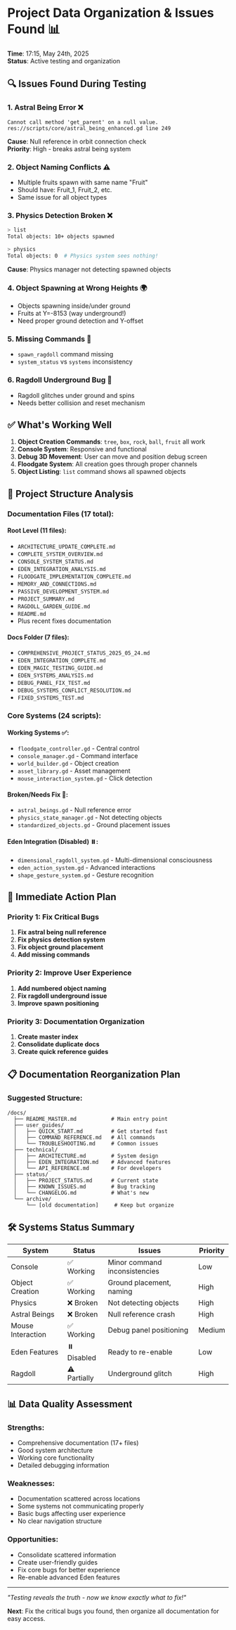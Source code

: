 # Project Data Organization & Issues Found 📊
**Time**: 17:15, May 24th, 2025  
**Status**: Active testing and organization

## 🔍 **Issues Found During Testing**

### 1. **Astral Being Error** ❌
```
Cannot call method 'get_parent' on a null value.
res://scripts/core/astral_being_enhanced.gd line 249
```
**Cause**: Null reference in orbit connection check  
**Priority**: High - breaks astral being system

### 2. **Object Naming Conflicts** ⚠️
- Multiple fruits spawn with same name "Fruit"
- Should have: Fruit_1, Fruit_2, etc.
- Same issue for all object types

### 3. **Physics Detection Broken** ❌
```bash
> list
Total objects: 10+ objects spawned

> physics  
Total objects: 0  # Physics system sees nothing!
```
**Cause**: Physics manager not detecting spawned objects

### 4. **Object Spawning at Wrong Heights** 🌍
- Objects spawning inside/under ground
- Fruits at Y=-8153 (way underground!)
- Need proper ground detection and Y-offset

### 5. **Missing Commands** 📝
- `spawn_ragdoll` command missing
- `system_status` vs `systems` inconsistency

### 6. **Ragdoll Underground Bug** 🤖
- Ragdoll glitches under ground and spins
- Needs better collision and reset mechanism

## ✅ **What's Working Well**

1. **Object Creation Commands**: `tree`, `box`, `rock`, `ball`, `fruit` all work
2. **Console System**: Responsive and functional
3. **Debug 3D Movement**: User can move and position debug screen
4. **Floodgate System**: All creation goes through proper channels
5. **Object Listing**: `list` command shows all spawned objects

## 📁 **Project Structure Analysis**

### **Documentation Files** (17 total):
#### Root Level (11 files):
- `ARCHITECTURE_UPDATE_COMPLETE.md`
- `COMPLETE_SYSTEM_OVERVIEW.md` 
- `CONSOLE_SYSTEM_STATUS.md`
- `EDEN_INTEGRATION_ANALYSIS.md`
- `FLOODGATE_IMPLEMENTATION_COMPLETE.md`
- `MEMORY_AND_CONNECTIONS.md`
- `PASSIVE_DEVELOPMENT_SYSTEM.md`
- `PROJECT_SUMMARY.md`
- `RAGDOLL_GARDEN_GUIDE.md`
- `README.md`
- Plus recent fixes documentation

#### Docs Folder (7 files):
- `COMPREHENSIVE_PROJECT_STATUS_2025_05_24.md`
- `EDEN_INTEGRATION_COMPLETE.md`
- `EDEN_MAGIC_TESTING_GUIDE.md`
- `EDEN_SYSTEMS_ANALYSIS.md`
- `DEBUG_PANEL_FIX_TEST.md`
- `DEBUG_SYSTEMS_CONFLICT_RESOLUTION.md`
- `FIXED_SYSTEMS_TEST.md`

### **Core Systems** (24 scripts):
#### Working Systems ✅:
- `floodgate_controller.gd` - Central control
- `console_manager.gd` - Command interface
- `world_builder.gd` - Object creation
- `asset_library.gd` - Asset management
- `mouse_interaction_system.gd` - Click detection

#### Broken/Needs Fix 🔧:
- `astral_beings.gd` - Null reference error
- `physics_state_manager.gd` - Not detecting objects
- `standardized_objects.gd` - Ground placement issues

#### Eden Integration (Disabled) ⏸️:
- `dimensional_ragdoll_system.gd` - Multi-dimensional consciousness
- `eden_action_system.gd` - Advanced interactions
- `shape_gesture_system.gd` - Gesture recognition

## 🎯 **Immediate Action Plan**

### Priority 1: Fix Critical Bugs
1. **Fix astral being null reference**
2. **Fix physics detection system**
3. **Fix object ground placement**
4. **Add missing commands**

### Priority 2: Improve User Experience  
1. **Add numbered object naming**
2. **Fix ragdoll underground issue**
3. **Improve spawn positioning**

### Priority 3: Documentation Organization
1. **Create master index**
2. **Consolidate duplicate docs**
3. **Create quick reference guides**

## 📋 **Documentation Reorganization Plan**

### **Suggested Structure**:
```
/docs/
  ├── README_MASTER.md           # Main entry point
  ├── user_guides/
  │   ├── QUICK_START.md         # Get started fast
  │   ├── COMMAND_REFERENCE.md   # All commands
  │   └── TROUBLESHOOTING.md     # Common issues
  ├── technical/
  │   ├── ARCHITECTURE.md        # System design
  │   ├── EDEN_INTEGRATION.md    # Advanced features
  │   └── API_REFERENCE.md       # For developers
  ├── status/
  │   ├── PROJECT_STATUS.md      # Current state
  │   ├── KNOWN_ISSUES.md        # Bug tracking
  │   └── CHANGELOG.md           # What's new
  └── archive/
      └── [old documentation]     # Keep but organize
```

## 🛠️ **Systems Status Summary**

| System | Status | Issues | Priority |
|--------|--------|--------|----------|
| Console | ✅ Working | Minor command inconsistencies | Low |
| Object Creation | ✅ Working | Ground placement, naming | High |
| Physics | ❌ Broken | Not detecting objects | High |
| Astral Beings | ❌ Broken | Null reference crash | High |
| Mouse Interaction | ✅ Working | Debug panel positioning | Medium |
| Eden Features | ⏸️ Disabled | Ready to re-enable | Low |
| Ragdoll | ⚠️ Partially | Underground glitch | High |

## 📊 **Data Quality Assessment**

### **Strengths**:
- Comprehensive documentation (17+ files)
- Good system architecture 
- Working core functionality
- Detailed debugging information

### **Weaknesses**:
- Documentation scattered across locations
- Some systems not communicating properly
- Basic bugs affecting user experience
- No clear navigation structure

### **Opportunities**:
- Consolidate scattered information
- Create user-friendly guides
- Fix core bugs for better experience
- Re-enable advanced Eden features

---
*"Testing reveals the truth - now we know exactly what to fix!"*

**Next**: Fix the critical bugs you found, then organize all documentation for easy access.